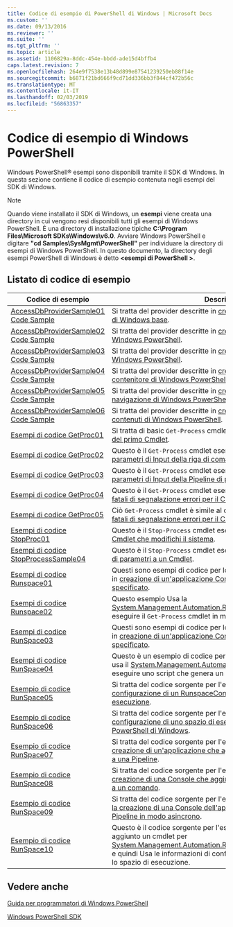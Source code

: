 ```yaml
---
title: Codice di esempio di PowerShell di Windows | Microsoft Docs
ms.custom: ''
ms.date: 09/13/2016
ms.reviewer: ''
ms.suite: ''
ms.tgt_pltfrm: ''
ms.topic: article
ms.assetid: 1106829a-8ddc-454e-bbdd-ade15d4bffb4
caps.latest.revision: 7
ms.openlocfilehash: 264e9f7538e13b48d899e87541239250eb88f14e
ms.sourcegitcommit: b6871f21bd666f9cd71dd336bb3f844cf472b56c
ms.translationtype: MT
ms.contentlocale: it-IT
ms.lasthandoff: 02/03/2019
ms.locfileid: "56863357"
---
```

# <a name="windows-powershell-sample-code"></a>Codice di esempio di Windows PowerShell

Windows PowerShell® esempi sono disponibili tramite il SDK di Windows. In questa sezione contiene il codice di esempio contenuta negli esempi del SDK di Windows.

> [!NOTE]
> Quando viene installato il SDK di Windows, un **esempi** viene creata una directory in cui vengono resi disponibili tutti gli esempi di Windows PowerShell. È una directory di installazione tipiche **C:\Program Files\Microsoft SDKs\Windows\v6.0**. Avviare Windows PowerShell e digitare **"cd Samples\SysMgmt\PowerShell"** per individuare la directory di esempi di Windows PowerShell. In questo documento, la directory degli esempi PowerShell di Windows è detto  **\<esempi di PowerShell >**.

## <a name="sample-code-listing"></a>Listato di codice di esempio

|Codice di esempio|Description|
|-----------------|-----------------|
|[AccessDbProviderSample01 Code Sample](./accessdbprovidersample01-code-sample.md)|Si tratta del provider descritte in [creazione di un PowerShell Provider di Windows base](./creating-a-basic-windows-powershell-provider.md).|
|[AccessDbProviderSample02 Code Sample](./accessdbprovidersample02-code-sample.md)|Si tratta del provider descritte in [creazione di un Provider di unità di Windows PowerShell](./creating-a-windows-powershell-drive-provider.md).|
|[AccessDbProviderSample03 Code Sample](./accessdbprovidersample03-code-sample.md)|Si tratta del provider descritte in [creazione di un Provider di Windows PowerShell](./creating-a-windows-powershell-item-provider.md).|
|[AccessDbProviderSample04 Code Sample](./accessdbprovidersample04-code-sample.md)|Si tratta del provider descritte in [creazione di un Provider di contenitore di Windows PowerShell](./creating-a-windows-powershell-container-provider.md).|
|[AccessDbProviderSample05 Code Sample](./accessdbprovidersample05-code-sample.md)|Si tratta del provider descritte in [creazione di un Provider di navigazione di Windows PowerShell](./creating-a-windows-powershell-navigation-provider.md).|
|[AccessDbProviderSample06 Code Sample](./accessdbprovidersample06-code-sample.md)|Si tratta del provider descritte in [creazione di un Provider di contenuti di Windows PowerShell](./creating-a-windows-powershell-content-provider.md).|
|[Esempi di codice GetProc01](./getproc01-code-samples.md)|Si tratta di basic `Get-Process` cmdlet esempio descritto in [creazione del primo Cmdlet](../cmdlet/creating-a-cmdlet-without-parameters.md).|
|[Esempi di codice GetProc02](./getproc02-code-samples.md)|Questo è il `Get-Process` cmdlet esempio descritto in [aggiunta di parametri di Input della riga di comando processo](../cmdlet/adding-parameters-that-process-command-line-input.md).|
|[Esempi di codice GetProc03](./getproc03-code-samples.md)|Questo è il `Get-Process` cmdlet esempio descritto in [aggiunta di parametri di Input della Pipeline di processo](../cmdlet/adding-parameters-that-process-pipeline-input.md).|
|[Esempi di codice GetProc04](./getproc04-code-samples.md)|Questo è il `Get-Process` cmdlet esempio descritto in [aggiunta non fatali di segnalazione errori per il Cmdlet](../cmdlet/adding-non-terminating-error-reporting-to-your-cmdlet.md).|
|[Esempi di codice GetProc05](./getproc05-code-samples.md)|Ciò `Get-Process` cmdlet è simile al cmdlet descritto in [aggiunta non fatali di segnalazione errori per il Cmdlet](../cmdlet/adding-non-terminating-error-reporting-to-your-cmdlet.md).|
|[Esempi di codice StopProc01](./stopproc01-code-samples.md)|Questo è il `Stop-Process` cmdlet esempio descritto in [creazione di un Cmdlet che modifichi il sistema](../cmdlet/creating-a-cmdlet-that-modifies-the-system.md).|
|[Esempi di codice StopProcessSample04](./stopprocesssample04-code-samples.md)|Questo è il `Stop-Process` cmdlet esempio descritto in [aggiunta di set di parametri a un Cmdlet](../cmdlet/adding-parameter-sets-to-a-cmdlet.md).|
|[Esempi di codice Runspace01](./runspace01-code-samples.md)|Questi sono esempi di codice per lo spazio di esecuzione descritto in [creazione di un'applicazione Console che avvia un comando specificato](http://msdn.microsoft.com/en-us/793a6570-a072-4799-840b-172f28ce620e).|
|[Esempi di codice Runspace02](./runspace02-code-samples.md)|Questo esempio Usa la [System.Management.Automation.Runspaceinvoke](/dotnet/api/System.Management.Automation.RunspaceInvoke) classe per eseguire il `Get-Process` cmdlet in modo sincrono.|
|[Esempi di codice RunSpace03](./runspace03-code-samples.md)|Questi sono esempi di codice per lo spazio di esecuzione descritto in [creazione di un'applicazione Console che avvia uno Script specificato](http://msdn.microsoft.com/en-us/a93e6006-36db-4bcc-b9da-c5bebf4ffd68).|
|[Esempi di codice RunSpace04](./runspace04-code-samples.md)|Questo è un esempio di codice per uno spazio di esecuzione che usa il [System.Management.Automation.Runspaceinvoke](/dotnet/api/System.Management.Automation.RunspaceInvoke) classe per eseguire uno script che genera un errore irreversibile.|
|[Esempio di codice RunSpace05](./runspace05-code-sample.md)|Si tratta del codice sorgente per l'esempio Runspace05 descritto nel [configurazione di un RunspaceConfiguration usando spazio di esecuzione](http://msdn.microsoft.com/en-us/42681d19-2d05-4975-befd-afb1990e79b2).|
|[Esempio di codice RunSpace06](./runspace06-code-sample.md)|Si tratta del codice sorgente per l'esempio Runspace06 descritto nel [configurazione di uno spazio di esecuzione tramite uno Snap-in PowerShell di Windows](http://msdn.microsoft.com/en-us/a7289ee8-9732-49ee-91c7-d533e9538b83).|
|[Esempio di codice RunSpace07](./runspace07-code-sample.md)|Si tratta del codice sorgente per l'esempio Runspace07 descritto nel [creazione di un'applicazione che aggiunge i comandi della Console a una Pipeline](http://msdn.microsoft.com/en-us/01eb7808-e97b-4905-80be-9e2fa38c262e).|
|[Esempio di codice RunSpace08](./runspace08-code-sample.md)|Si tratta del codice sorgente per l'esempio Runspace08 descritto nel [creazione di una Console che aggiunge i parametri dell'applicazione a un comando](http://msdn.microsoft.com/en-us/848b2b46-60f1-4a86-b448-cfc7c0cccfba).|
|[Esempio di codice RunSpace09](./runspace09-code-sample.md)|Si tratta del codice sorgente per l'esempio Runspace09 descritto nel [la creazione di una Console dell'applicazione che richiama una Pipeline in modo asincrono](http://msdn.microsoft.com/en-us/198c1c94-2a06-457e-93ce-c0d910618e47).|
|[Esempio di codice RunSpace10](./runspace10-code-sample.md)|Questo è il codice sorgente per l'esempio Runspace10, che viene aggiunto un cmdlet per [System.Management.Automation.Runspaces.Runspaceconfiguration](/dotnet/api/System.Management.Automation.Runspaces.RunspaceConfiguration) e quindi Usa le informazioni di configurazione modificato per creare lo spazio di esecuzione.|

## <a name="see-also"></a>Vedere anche

[Guida per programmatori di Windows PowerShell](./windows-powershell-programmer-s-guide.md)

[Windows PowerShell SDK](../windows-powershell-reference.md)